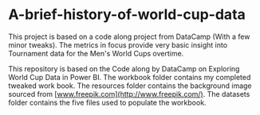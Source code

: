 # A-brief-history-of-world-cup-data
This project is based on a code along project from DataCamp (With a few minor tweaks). The metrics in focus provide very basic insight into Tournament data for the Men's World Cups overtime.

This repository is based on the Code along by DataCamp on Exploring World Cup Data in Power BI.
The workbook folder contains my completed tweaked work book.
The resources folder contains the background image sourced from [www.freepik.com](http://www.freepik.com/).
The datasets folder contains the five files used to populate the workbook.
